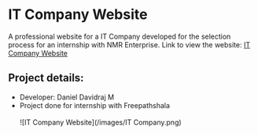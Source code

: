 # IT Company Website
A professional website for a IT Company developed for the selection process for an internship with NMR Enterprise.
Link to view the website:
[IT Company Website](https://danieldavidraj.github.io/IT_Company_Website/)
## Project details:
* Developer: Daniel Davidraj M
* Project done for internship with Freepathshala<br><br>
![IT Company Website](/images/IT Company.png)
